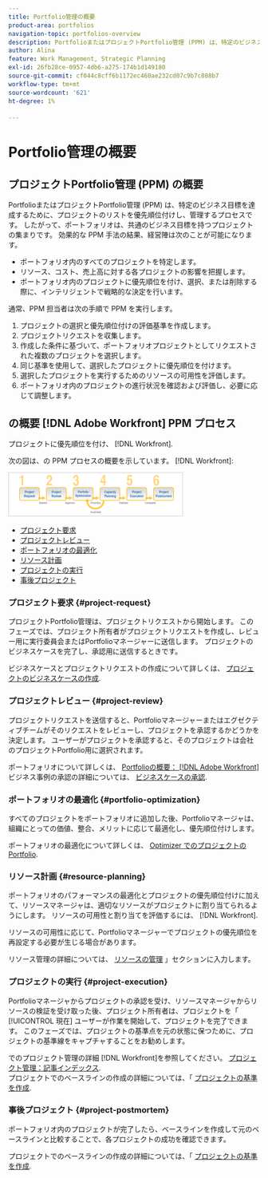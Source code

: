 ```yaml
---
title: Portfolio管理の概要
product-area: portfolios
navigation-topic: portfolios-overview
description: PortfolioまたはプロジェクトPortfolio管理 (PPM) は、特定のビジネス目標を達成するために、プロジェクトのリストを優先順位付けし、管理するプロセスです。 ポートフォリオは、共通のビジネス目標を持つプロジェクトの集まりです。
author: Alina
feature: Work Management, Strategic Planning
exl-id: 26fb28ce-0957-4db6-a275-174b1d149180
source-git-commit: cf044c8cff6b1172ec460ae232cd07c9b7c808b7
workflow-type: tm+mt
source-wordcount: '621'
ht-degree: 1%

---
```


# Portfolio管理の概要

<!--Audited: 12/2023-->

## プロジェクトPortfolio管理 (PPM) の概要

PortfolioまたはプロジェクトPortfolio管理 (PPM) は、特定のビジネス目標を達成するために、プロジェクトのリストを優先順位付けし、管理するプロセスです。 したがって、ポートフォリオは、共通のビジネス目標を持つプロジェクトの集まりです。 効果的な PPM 手法の結果、経営陣は次のことが可能になります。

* ポートフォリオ内のすべてのプロジェクトを特定します。
* リソース、コスト、売上高に対する各プロジェクトの影響を把握します。
* ポートフォリオ内のプロジェクトに優先順位を付け、選択、または削除する際に、インテリジェントで戦略的な決定を行います。

通常、PPM 担当者は次の手順で PPM を実行します。

1. プロジェクトの選択と優先順位付けの評価基準を作成します。
1. プロジェクトリクエストを収集します。
1. 作成した条件に基づいて、ポートフォリオプロジェクトとしてリクエストされた複数のプロジェクトを選択します。
1. 同じ基準を使用して、選択したプロジェクトに優先順位を付けます。
1. 選択したプロジェクトを実行するためのリソースの可用性を評価します。
1. ポートフォリオ内のプロジェクトの進行状況を確認および評価し、必要に応じて調整します。

## の概要 [!DNL Adobe Workfront] PPM プロセス

プロジェクトに優先順位を付け、 [!DNL Workfront].

次の図は、の PPM プロセスの概要を示しています。 [!DNL Workfront]:

![](assets/pm1-350x88.png)

* [プロジェクト要求](#project-request)
* [プロジェクトレビュー](#project-review)
* [ポートフォリオの最適化](#portfolio-optimization)
* [リソース計画](#resource-planning)
* [プロジェクトの実行](#project-execution)
* [事後プロジェクト](#project-postmortem)

### プロジェクト要求 {#project-request}

プロジェクトPortfolio管理は、プロジェクトリクエストから開始します。 このフェーズでは、プロジェクト所有者がプロジェクトリクエストを作成し、レビュー用に実行委員会またはPortfolioマネージャーに送信します。 プロジェクトのビジネスケースを完了し、承認用に送信するときです。

ビジネスケースとプロジェクトリクエストの作成について詳しくは、 [プロジェクトのビジネスケースの作成](../../../manage-work/projects/define-a-business-case/create-business-case.md).

### プロジェクトレビュー {#project-review}

プロジェクトリクエストを送信すると、Portfolioマネージャーまたはエグゼクティブチームがそのリクエストをレビューし、プロジェクトを承認するかどうかを決定します。 ユーザーがプロジェクトを承認すると、そのプロジェクトは会社のプロジェクトPortfolio用に選択されます。

ポートフォリオについて詳しくは、 [Portfolioの概要： [!DNL Adobe Workfront]](../../../manage-work/portfolios/portfolios-overview/portfolio-overview.md)ビジネス事例の承認の詳細については、 [ビジネスケースの承認](../../../manage-work/projects/define-a-business-case/approve-business-case.md).

### ポートフォリオの最適化 {#portfolio-optimization}

すべてのプロジェクトをポートフォリオに追加した後、Portfolioマネージャは、組織にとっての価値、整合、メリットに応じて最適化し、優先順位付けします。

ポートフォリオの最適化について詳しくは、 [Optimizer でのプロジェクトのPortfolio](../../../manage-work/portfolios/portfolio-optimizer/optimize-projects-in-portfolio-optimizer.md).

### リソース計画 {#resource-planning}

ポートフォリオのパフォーマンスの最適化とプロジェクトの優先順位付けに加えて、リソースマネージャは、適切なリソースがプロジェクトに割り当てられるようにします。 リソースの可用性と割り当てを評価するには、 [!DNL Workfront].

リソースの可用性に応じて、Portfolioマネージャーでプロジェクトの優先順位を再設定する必要が生じる場合があります。

リソース管理の詳細については、 [リソースの管理](../../../resource-mgmt/manage-resources.md) 」セクションに入力します。

### プロジェクトの実行 {#project-execution}

Portfolioマネージャからプロジェクトの承認を受け、リソースマネージャからリソースの検証を受け取った後、プロジェクト所有者は、プロジェクトを「 [!UICONTROL 現在] ユーザーが作業を開始して、プロジェクトを完了できます。 このフェーズでは、プロジェクトの基準点を元の状態に保つために、プロジェクトの基準線をキャプチャすることをお勧めします。

でのプロジェクト管理の詳細 [!DNL Workfront]を参照してください。 [プロジェクト管理：記事インデックス](../../../manage-work/projects/manage-projects/manage-projects-overview.md).\
プロジェクトでのベースラインの作成の詳細については、「 [プロジェクトの基準を作成](../../../manage-work/projects/create-projects/create-baselines.md).

### 事後プロジェクト {#project-postmortem}

ポートフォリオ内のプロジェクトが完了したら、ベースラインを作成して元のベースラインと比較することで、各プロジェクトの成功を確認できます。

プロジェクトでのベースラインの作成の詳細については、「 [プロジェクトの基準を作成](../../../manage-work/projects/create-projects/create-baselines.md).
